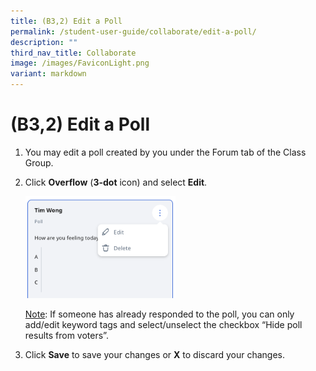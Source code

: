 ```yaml
---
title: (B3,2) Edit a Poll
permalink: /student-user-guide/collaborate/edit-a-poll/
description: ""
third_nav_title: Collaborate
image: /images/FaviconLight.png
variant: markdown
---
```

<h1 id="-3b-edit-a-poll">(B3,2) Edit a Poll</h1>
<ol>
<li><p>You may edit a poll created by you under the Forum tab of the Class Group. </p>
</li>
<li><p>Click <strong>Overflow</strong> (<strong>3-dot</strong> icon) and select <strong>Edit</strong>.</p>
<p><img style="width: 50%;" src="/images/1Student/CO-EditPoll1.png"></p>
	<p><u>Note</u>: If someone has already responded to the poll, you can only add/edit keyword tags and select/unselect the checkbox “Hide poll results from voters”.</p>
</li>
<li><p>Click <strong>Save</strong> to save your changes or <strong>X</strong> to discard your changes.</p>
</li>
</ol>